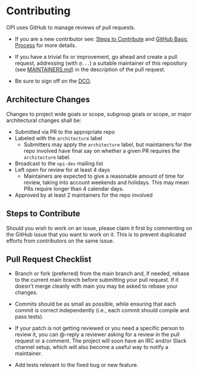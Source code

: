 # Contributing

OPI uses GitHub to manage reviews of pull requests.

* If you are a new contributor see: [Steps to Contribute](#steps-to-contribute) and [GitHub Basic Process](Policies/doc-github-rules.md) for more details.

* If you have a trivial fix or improvement, go ahead and create a pull request,
  addressing (with `@...`) a suitable maintainer of this repository (see
  [MAINTAINERS.md](Policies/MAINTAINERS.md)) in the description of the pull request.

* Be sure to sign off on the [DCO](https://github.com/probot/dco#how-it-works).

## Architecture Changes

Changes to project wide goals or scope, subgroup goals or scope, or major
architectural changes shall be:

* Submitted via PR to the appropriate repo
* Labeled with the `architecture` label
  * Submitters may apply the `architecture` label, but maintainers for the repo
    involved have final say on whether a given PR requires the `architecture`
    label.
* Broadcast to the `opi-dev` mailing list
* Left open for review for at least 4 days
  * Maintainers are expected to give a reasonable amount of time for review,
    taking into account weekends and holidays.  This may mean PRs require longer
    than 4 calendar days.
* Approved by at least 2 maintainers for the repo involved

## Steps to Contribute

Should you wish to work on an issue, please claim it first by commenting on the
GitHub issue that you want to work on it. This is to prevent duplicated efforts
from contributors on the same issue.

## Pull Request Checklist

* Branch or fork (preferred) from the main branch and, if needed, rebase to the current main branch
  before submitting your pull request. If it doesn't merge cleanly with main
  you may be asked to rebase your changes.

* Commits should be as small as possible, while ensuring that each commit is
  correct independently (i.e., each commit should compile and pass tests).

* If your patch is not getting reviewed or you need a specific person to review
  it, you can @-reply a reviewer asking for a review in the pull request or a
  comment. The project will soon have an IRC and/or Slack channel setup, which
  will also become a useful way to notify a maintainer.

* Add tests relevant to the fixed bug or new feature.
